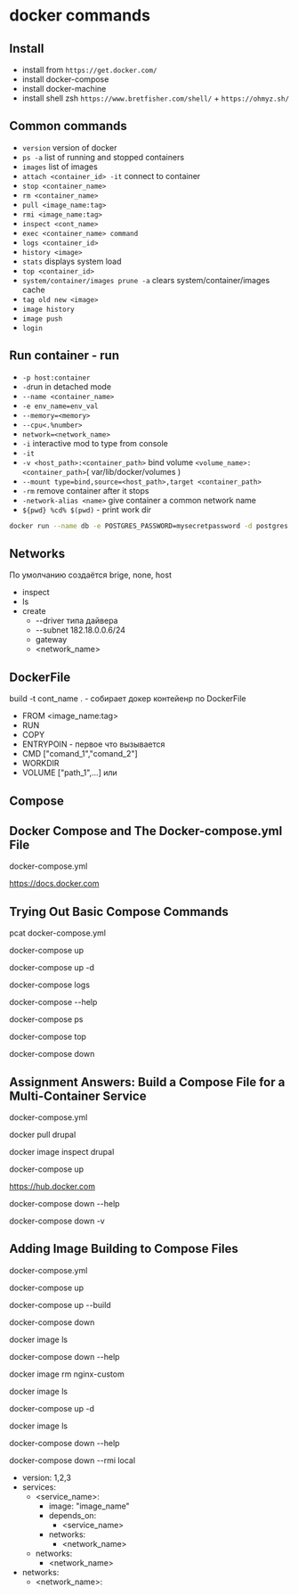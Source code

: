 # docker commands

## Install

- install from `https://get.docker.com/`
- install docker-compose
- install docker-machine
- install shell zsh `https://www.bretfisher.com/shell/` + `https://ohmyz.sh/`

## Common commands

- `version` version of docker
- `ps -a` list of running and stopped containers
- `images` list of images
- `attach <container_id> -it` connect to container
- `stop <container_name>`
- `rm <container_name>`
- `pull <image_name:tag>`
- `rmi <image_name:tag>`
- `inspect <cont_name>`
- `exec <container_name> command`
- `logs <container_id>`
- `history <image>`
- `stats` displays system load
- `top <container_id>`
- `system/container/images prune -a` clears system/container/images cache
- `tag old new <image>`
- `image history`
- `image push`
- `login`

## Run container - run

- `-p host:container`
- `-d`run in detached mode
- `--name <container_name>`
- `-e env_name=env_val`
- `--memory=<memory>`
- `--cpu<.%number>`
- `network=<network_name>`
- `-i` interactive mod to type from console
- `-it`
- `-v <host_path>:<container_path>` bind volume `<volume_name>:<container_path>`( var/lib/docker/volumes )
- `--mount type=bind,source=<host_path>,target <container_path>`
- `-rm` remove container after it stops
- `-network-alias <name>` give container a common network name
- `${pwd} %cd% $(pwd)` - print work dir

```bash
docker run --name db -e POSTGRES_PASSWORD=mysecretpassword -d postgres
```

## Networks

По умолчанию создаётся brige, none, host

- inspect
- ls
- create
  - --driver типа дайвера
  - --subnet 182.18.0.0.6/24
  - gateway
  - <network_name>

## DockerFile

build -t cont_name . - собирает докер контейенр по DockerFile

- FROM <image_name:tag>
- RUN <command>
- COPY <FROM> <TO>
- ENTRYPOIN - первое что вызывается
- CMD ["comand_1","comand_2"]
- WORKDIR <path>
- VOLUME ["path_1",...] или <path>

## Compose

## Docker Compose and The Docker-compose.yml File

docker-compose.yml

https://docs.docker.com

## Trying Out Basic Compose Commands

pcat docker-compose.yml

docker-compose up

docker-compose up -d

docker-compose logs

docker-compose --help

docker-compose ps

docker-compose top

docker-compose down

## Assignment Answers: Build a Compose File for a Multi-Container Service

docker-compose.yml

docker pull drupal

docker image inspect drupal

docker-compose up

https://hub.docker.com

docker-compose down --help

docker-compose down -v

## Adding Image Building to Compose Files

docker-compose.yml

docker-compose up

docker-compose up --build

docker-compose down

docker image ls

docker-compose down --help

docker image rm nginx-custom

docker image ls

docker-compose up -d

docker image ls

docker-compose down --help

docker-compose down --rmi local

- version: 1,2,3
- services:
  - <service_name>:
    - image: "image_name"
    - depends_on:
      - <service_name>
    - networks:
      - <network_name>
  - networks:
    - <network_name>
- networks:
  - <network_name>:

